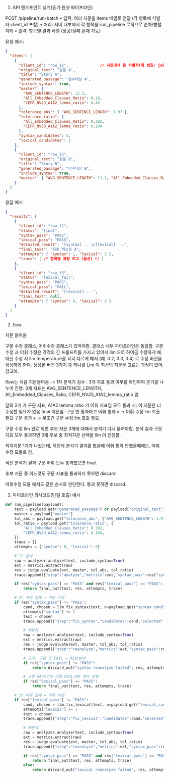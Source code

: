 
1) API 엔드포인트 설계(동기·원샷 파이프라인)

POST /pipeline/run-batch
	•	입력: 여러 지문을 items 배열로 전달 (각 항목에 식별자 client_id 포함)
	•	처리: 서버 내부에서 각 항목을 run_pipeline 로직으로 순차/병렬 처리
	•	출력: 항목별 결과 배열 (성공/실패 혼재 가능)

요청 예시:
```json
{
  "items": [
    {
      "client_id": "row_12",              // 시트에서 온 식별자(행 번호/ job_id 등)
      "original_text": "원문 A",
      "title": "Story A",
      "generated_passage": "검수대상 A",
      "include_syntax": true,
      "master": {
        "AVG_SENTENCE_LENGTH": 12.3,
        "All_Embedded_Clauses_Ratio": 0.18,
        "CEFR_NVJD_A1A2_lemma_ratio": 0.46
      },
      "tolerance_abs": { "AVG_SENTENCE_LENGTH": 1.97 },
      "tolerance_ratio": {
        "All_Embedded_Clauses_Ratio": 0.202,
        "CEFR_NVJD_A1A2_lemma_ratio": 0.104
      },
      "syntax_candidates": 3,
      "lexical_candidates": 3
    },
    {
      "client_id": "row_13",
      "original_text": "원문 B",
      "title": "Story B",
      "generated_passage": "검수대상 B",
      "include_syntax": true,
      "master": { "AVG_SENTENCE_LENGTH": 11.1, "All_Embedded_Clauses_Ratio": 0.22, "CEFR_NVJD_A1A2_lemma_ratio": 0.40 }
    }
  ]
}
```
응답 예시
```json
{
  "results": [
    {
      "client_id": "row_12",
      "status": "final",
      "syntax_pass": "PASS",
      "lexical_pass": "PASS",
      "detailed_result": "[syntax] ...\n[lexical] ...",
      "final_text": "최종 텍스트 A",
      "attempts": { "syntax": 1, "lexical": 1 },
      "trace": [ /* 항목별 과정 로그 (옵션) */ ]
    },
    {
      "client_id": "row_13",
      "status": "lexical_fail",
      "syntax_pass": "PASS",
      "lexical_pass": "FAIL",
      "detailed_result": "[lexical] ...",
      "final_text": null,
      "attempts": { "syntax": 0, "lexical": 0 }
    }
  ]
}
```

2) flow 

지문 들어옴

구문 수정 클래스, 어휘수정 클래스가 있어야함. 클래스 내부 파이프라인은  동일함. 
구문 수정 과 어휘 수정은 각각의 긴 프롬프트를 가지고 있어서 llm 으로 하여금 수정하게 해. 대신 수정 시 llm temperature를 각각 다르게 해서 (예. 0.2, 0.3, 0.4) 로 수정 버전을 생성하게 한다. 생성된 버전 3가지 중  하나를 Llm 이 최선의 지문을 고르는 과정이 있어. 참고해.

flow는
처음 지문들어옴 -> 1차 분석기 검수 : 3개 지표 통과 여부를 확인하여 분기를 나누어 진행. 3개 지표는 AVG_SENTENCE_LENGTH, All_Embedded_Clauses_Ratio, CEFR_NVJD_A1A2_lemma_ratio 임

앞의 2개 가 구문 지표, A1A2 lemma ratio 가 어휘 지표임
모두 통과 시:  이 지문은 더 수정할 필요가 없음 final 지문임.
구문 만 통과하고 어휘 통과 x -> 어휘 수정 llm 호출 필요
구문 통과 x -> 무조건 구문 수정 llm 호출 필요.

구문 수정 llm 완료 되면 후보 지문 3개에 대해서 분석기 다시 돌려야함. 분석 결과 구문 지표 모두 통과하면 3개 후보 중 최적지문 선택을 llm 이 진행함.

최적지문 1개가 나왔는데, 직전에 분석기 결과를 봤을때 어휘 통과 안했을때에는, 어휘 수정 모듈로 감. 

직전 분석기 결과 구문 어휘 모두 통과했으면 final.

후보 지문 중 어느것도 구문 지표를 통과하지 못하면 discard

어휘수정 모듈 에서도 같은 순서로 판단한다. 
통과 못하면 discard.


3) 파이프라인 의사코드(단일 호출) 예시

```python
def run_pipeline(payload):
    text = payload.get("generated_passage") or payload["original_text"]
    master = payload["master"]
    tol_abs = payload.get("tolerance_abs", {"AVG_SENTENCE_LENGTH": 1.97})
    tol_ratio = payload.get("tolerance_ratio", {
        "All_Embedded_Clauses_Ratio": 0.202,
        "CEFR_NVJD_A1A2_lemma_ratio": 0.104,
    })
    trace = []
    attempts = {"syntax": 0, "lexical": 0}

    # 1) 분석
    raw = analyzer.analyze(text, include_syntax=True)
    ext = metrics.extract(raw)
    res = judge.evaluate(ext, master, tol_abs, tol_ratio)
    trace.append({"step":"analyze","metrics":ext,"syntax_pass":res["syntax_pass"],"lexical_pass":res["lexical_pass"]})

    if res["syntax_pass"] == "PASS" and res["lexical_pass"] == "PASS":
        return final_out(text, res, attempts, trace)

    # 2) 구문 실패 → 구문 수정
    if res["syntax_pass"] != "PASS":
        cand, chosen = llm.fix_syntax(text, n=payload.get("syntax_candidates",3))
        attempts["syntax"] += 1
        text = chosen
        trace.append({"step":"fix_syntax","candidates":cand,"selected":chosen})

        # 재분석
        raw = analyzer.analyze(text, include_syntax=True)
        ext = metrics.extract(raw)
        res = judge.evaluate(ext, master, tol_abs, tol_ratio)
        trace.append({"step":"reanalyze","metrics":ext,"syntax_pass":res["syntax_pass"],"lexical_pass":res["lexical_pass"]})

        # 규칙: 구문 또 FAIL → discard
        if res["syntax_pass"] != "PASS":
            return discard_out("syntax reanalyze failed", res, attempts, trace)

        # 구문 PASS인데 어휘 FAIL이면 계속 진행
        if res["lexical_pass"] == "PASS":
            return final_out(text, res, attempts, trace)

    # 3) 어휘 실패 → 어휘 수정
    if res["lexical_pass"] != "PASS":
        cand, chosen = llm.fix_lexical(text, n=payload.get("lexical_candidates",3))
        attempts["lexical"] += 1
        text = chosen
        trace.append({"step":"fix_lexical","candidates":cand,"selected":chosen})

        # 재분석
        raw = analyzer.analyze(text, include_syntax=True)
        ext = metrics.extract(raw)
        res = judge.evaluate(ext, master, tol_abs, tol_ratio)
        trace.append({"step":"reanalyze","metrics":ext,"syntax_pass":res["syntax_pass"],"lexical_pass":res["lexical_pass"]})

        if res["syntax_pass"] == "PASS" and res["lexical_pass"] == "PASS":
            return final_out(text, res, attempts, trace)
        else:
            return discard_out("lexical reanalyze failed", res, attempts, trace)
```
